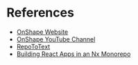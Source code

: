 # References

- [OnShape Website](https://www.onshape.com/)
- [OnShape YouTube Channel](https://www.youtube.com/@OnshapeInc)
- [RepoToText](https://github.com/GeekyGhost/RepoToText)
- [Building React Apps in an Nx Monorepo](https://nx.dev/getting-started/tutorials/react-monorepo-tutorial)
